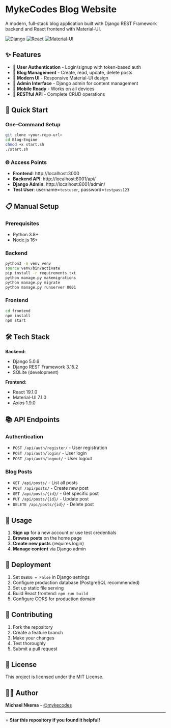 # MykeCodes Blog Website

A modern, full-stack blog application built with Django REST Framework backend and React frontend with Material-UI.

[![Django](https://img.shields.io/badge/Django-5.0.6-green.svg)](https://djangoproject.com/)
[![React](https://img.shields.io/badge/React-19.1.0-blue.svg)](https://reactjs.org/)
[![Material-UI](https://img.shields.io/badge/Material--UI-7.1.0-blue.svg)](https://mui.com/)

## ✨ Features

- **🔐 User Authentication** - Login/signup with token-based auth
- **📝 Blog Management** - Create, read, update, delete posts
- **🎨 Modern UI** - Responsive Material-UI design
- **🔧 Admin Interface** - Django admin for content management
- **📱 Mobile Ready** - Works on all devices
- **🚀 RESTful API** - Complete CRUD operations

## 🚀 Quick Start

### One-Command Setup
```bash
git clone <your-repo-url>
cd Blog-Engine
chmod +x start.sh
./start.sh
```

### 🌐 Access Points
- **Frontend**: http://localhost:3000
- **Backend API**: http://localhost:8001/api/
- **Django Admin**: http://localhost:8001/admin/
- **Test User**: username=`testuser`, password=`testpass123`

## 📋 Manual Setup

### Prerequisites
- Python 3.8+
- Node.js 16+

### Backend
```bash
python3 -m venv venv
source venv/bin/activate
pip install -r requirements.txt
python manage.py makemigrations
python manage.py migrate
python manage.py runserver 8001
```

### Frontend
```bash
cd frontend
npm install
npm start
```

## 🛠️ Tech Stack

**Backend:**
- Django 5.0.6
- Django REST Framework 3.15.2
- SQLite (development)

**Frontend:**
- React 19.1.0
- Material-UI 7.1.0
- Axios 1.9.0

## 📚 API Endpoints

### Authentication
- `POST /api/auth/register/` - User registration
- `POST /api/auth/login/` - User login
- `POST /api/auth/logout/` - User logout

### Blog Posts
- `GET /api/posts/` - List all posts
- `POST /api/posts/` - Create new post
- `GET /api/posts/{id}/` - Get specific post
- `PUT /api/posts/{id}/` - Update post
- `DELETE /api/posts/{id}/` - Delete post

## 🎯 Usage

1. **Sign up** for a new account or use test credentials
2. **Browse posts** on the home page
3. **Create new posts** (requires login)
4. **Manage content** via Django admin

## 🚀 Deployment

1. Set `DEBUG = False` in Django settings
2. Configure production database (PostgreSQL recommended)
3. Set up static file serving
4. Build React frontend: `npm run build`
5. Configure CORS for production domain

## 🤝 Contributing

1. Fork the repository
2. Create a feature branch
3. Make your changes
4. Test thoroughly
5. Submit a pull request

## 📝 License

This project is licensed under the MIT License.

## 👨‍💻 Author

**Michael Nkema** - [@mykecodes](https://github.com/mykecodes)

---

⭐ **Star this repository if you found it helpful!**
